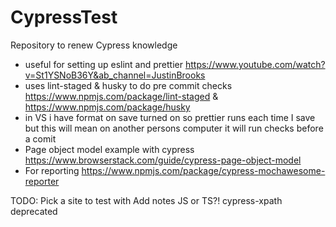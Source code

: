 # CypressTest

Repository to renew Cypress knowledge

- useful for setting up eslint and prettier https://www.youtube.com/watch?v=St1YSNoB36Y&ab_channel=JustinBrooks
- uses lint-staged & husky to do pre commit checks https://www.npmjs.com/package/lint-staged & https://www.npmjs.com/package/husky
- in VS i have format on save turned on so prettier runs each time I save but this will mean on another persons computer it will run checks before a comit
- Page object model example with cypress https://www.browserstack.com/guide/cypress-page-object-model
- For reporting https://www.npmjs.com/package/cypress-mochawesome-reporter

TODO:
Pick a site to test with
Add notes
JS or TS?!
cypress-xpath deprecated
